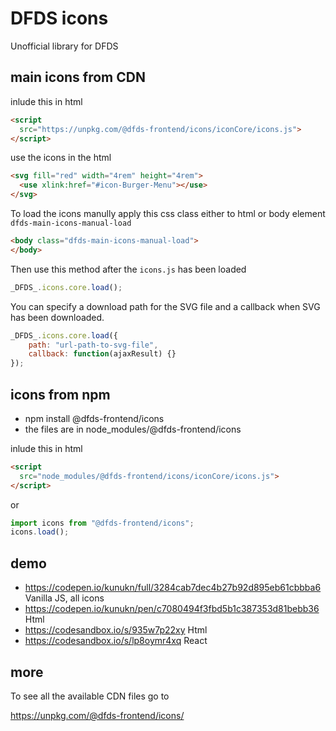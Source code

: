 # DFDS icons

Unofficial library for DFDS

## main icons from CDN

inlude this in html

```html
<script
  src="https://unpkg.com/@dfds-frontend/icons/iconCore/icons.js">
</script>
```

use the icons in the html

```html
<svg fill="red" width="4rem" height="4rem">
  <use xlink:href="#icon-Burger-Menu"></use>
</svg>
```

To load the icons manully apply this css class either to html or body element
`dfds-main-icons-manual-load`

```html
<body class="dfds-main-icons-manual-load">
</body>
```

Then use this method after the `icons.js` has been loaded

```javascript
_DFDS_.icons.core.load();
```

You can specify a download path for the SVG file and a callback when SVG has been downloaded.

```javascript
_DFDS_.icons.core.load({
	path: "url-path-to-svg-file",
	callback: function(ajaxResult) {}
});
```

## icons from npm

-   npm install @dfds-frontend/icons
-   the files are in node_modules/@dfds-frontend/icons

inlude this in html

```html
<script
  src="node_modules/@dfds-frontend/icons/iconCore/icons.js">
</script>
```

or

```javascript
import icons from "@dfds-frontend/icons";
icons.load();
```

## demo

-   https://codepen.io/kunukn/full/3284cab7dec4b27b92d895eb61cbbba6 Vanilla JS, all icons
-   https://codepen.io/kunukn/pen/c7080494f3fbd5b1c387353d81bebb36 Html
-   https://codesandbox.io/s/935w7p22xy Html
-   https://codesandbox.io/s/lp8oymr4xq React

## more

To see all the available CDN files go to

https://unpkg.com/@dfds-frontend/icons/
